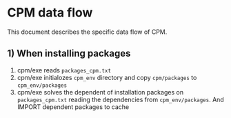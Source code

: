 # CPM data flow

This document describes the specific data flow of CPM.

## 1) When installing packages

1. cpm/exe reads `packages_cpm.txt`
2. cpm/exe initialozes `cpm_env` directory and copy `cpm/packages` to `cpm_env/packages`
3. cpm/exe solves the dependent of installation packages on `packages_cpm.txt` reading the dependencies from `cpm_env/packages`. And IMPORT dependent packages to cache

